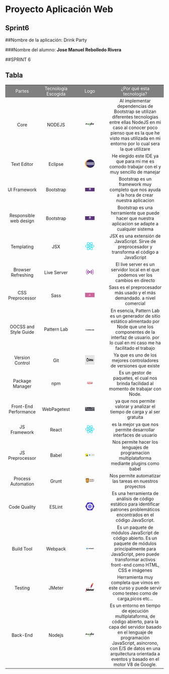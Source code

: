 # Proyecto Aplicación Web

## Sprint6

##Nombre de la aplicación: Drink Party

###Nombre del alumno: **Jose Manuel Rebolledo Rivera**

##SPRINT 6

## Tabla



<table style="width: 100%; text-align: center;">
  <tr style="color: white; background: grey">
    <td style="width: 15%;">Partes</td>
    <td style="width: 20%;">Tecnología Escogida</td>
    <td style="width: 20%;">Logo</td>
    <td style="width: 34%;">¿Por qué esta tecnologia?</td>
  </tr>
  <tr>
    <td style="width: 15%;">Core</td>
    <td style="width: 20%;">NODEJS</td>
    <td style="width: 20%;"><img src="./imagenes/node.png" width="30"/></td>
    <td style="width: 34%;">Al implementar dependencias de Bootstrap se utilizan diferentes tecnologias entre ellas NodeJS en mi caso al conocer poco pienso que es la que he visto mas utilizada en mi entorno por lo cual sera la que utilizare</td>
  </tr>  
  <tr>
    <td style="width: 15%;">Text Editor</td>
    <td style="width: 20%;">Eclipse</td>
    <td style="width: 20%;"><img src="./imagenes/eclipse.png" width="30"/></td>
    <td style="width: 34%;">He elegido este IDE ya que para mi me es comodo trabajar con el y muy sencillo de manejar</td>
  </tr>
  <tr>
    <td style="width: 15%;">UI Framework</td>
    <td style="width: 20%;">Bootstrap</td>
    <td style="width: 20%;"><img src="./imagenes/bootstrap.png" width="30"/></td>
    <td style="width: 34%;">Bootstrap es un framework muy completo que nos ayuda a la hora de crear nuestra aplicacion</td>
  </tr>
  <tr>
    <td style="width: 15%;">Responsible web design</td>
    <td style="width: 20%;">Bootstrap</td>
    <td style="width: 20%;"><img src="./imagenes/bootstrap.png" width="30"/></td>
    <td style="width: 34%;">Bootstrap es una herramiente que puede hacer que nuestra aplicacion se adapte a cualquier sistema</td>
  </tr>
  <tr>
    <td style="width: 15%;">Templating</td>
    <td style="width: 20%;">JSX</td>
    <td style="width: 20%;"><img src="./imagenes/react.png" width="30"/></td>
    <td style="width: 34%;">JSX es una extensión de JavaScript. Sirve de preprocesador y transforma el código a JavaScript</td>
  </tr>
  <tr>
    <td style="width: 15%;">Browser Refreshing</td>
    <td style="width: 20%;">Live Server</td>
    <td style="width: 20%;"><img src="./imagenes/LiveServer.png" width="30"/></td>
    <td style="width: 34%;">El live server es un servidor local en el que podemos ver los cambios en directo</td>
  </tr>
  <tr>
    <td style="width: 15%;">CSS Preprocessor</td>
    <td style="width: 20%;">Sass</td>
    <td style="width: 20%;"><img src="./imagenes/sass.png" width="30"/></td>
    <td style="width: 34%;">Sass es el preprocesador más usado y el más demandado. a nivel comercial</td>
  </tr>
  <tr>
    <td style="width: 15%;">OOCSS and Style Guide</td>
    <td style="width: 20%;">Pattern Lab</td>
    <td style="width: 20%;"><img src="./imagenes/Pattern%20Lab.png" width="30"/></td>
    <td style="width: 34%;">En esencia, Pattern Lab es un generador de sitio estático alimentado por Node que une los componentes de la interfaz de usuario. por lo cual en mi caso me ha facilitado el trabajo</td>
  </tr>
  <tr>
    <td style="width: 15%;">Version Control</td>
    <td style="width: 20%;">Git</td>
    <td style="width: 20%;"><img src="./imagenes/git.jpg" width="30"/></td>
    <td style="width: 34%;">Ya que es uno de los mejores controladores de versiones que existe</td>
  </tr>
  <tr>
    <td style="width: 15%;">Package Manager</td>
    <td style="width: 20%;">npm</td>
    <td style="width: 20%;"><img src="./imagenes/npm.png" width="30"/></td>
    <td style="width: 34%;"> Es un gestor de paquetes, el cual nos brinda facilidad al momento de trabajar con Node.</td>
  </tr>
  <tr>
    <td style="width: 15%;">Front-End Performance</td>
    <td style="width: 20%;">WebPagetest</td>
    <td style="width: 20%;"><img src="./imagenes/WebPagetest.jpg" width="30"/></td>
    <td style="width: 34%;">ya que nos permite valorar y analizar el tiempo de carga y al ser gratuita</td>
  </tr>
  <tr>
    <td style="width: 15%;">JS Framework</td>
    <td style="width: 20%;">React</td>
    <td style="width: 20%;"><img src="./imagenes/react.png" width="30"/></td>
    <td style="width: 34%;">es la mejor ya que nos permite desarrollar interfaces de usuario</td>
  </tr>
  <tr>
    <td style="width: 15%;">JS Preprocessor</td>
    <td style="width: 20%;">Babel</td>
    <td style="width: 20%;"><img src="./imagenes/babel.png" width="30"/></td>
    <td style="width: 34%;">Nos permite hacer los lenguajes de programacion multiplataforma mediante plugins como babel</td>
  </tr>
  <tr>
    <td style="width: 15%;">Process Automation</td>
    <td style="width: 20%;">Grunt</td>
    <td style="width: 20%;"><img src="./imagenes/grunt.jpg" width="30"/></td>
    <td style="width: 34%;">Nos permite  automatizar las tareas en nuestros proyectos</td>
  </tr>
  <tr>
    <td style="width: 15%;">Code Quality</td>
    <td style="width: 20%;">ESLint</td>
    <td style="width: 20%;"><img src="./imagenes/ESLint.png" width="30"/></td>
    <td style="width: 34%;">Es una herramienta de análisis de código estático para identificar patrones problemáticos encontrados en el código JavaScript.</td>
  </tr>
  <tr>
    <td style="width: 15%;">Build Tool</td>
    <td style="width: 20%;">Webpack</td>
    <td style="width: 20%;"><img src="./imagenes/Webpack.png" width="30"/></td>
    <td style="width: 34%;">Es un paquete de módulos JavaScript de código abierto. Es un paquete de módulos principalmente para JavaScript, pero puede transformar activos front-end como HTML, CSS e imágenes </td>
  </tr>
  <tr>
    <td style="width: 15%;">Testing</td>
    <td style="width: 20%;">JMeter</td>
    <td style="width: 20%;"><img src="./imagenes/JMeter.png" width="30"/></td>
    <td style="width: 34%;">Herramienta muy completa que vimos en este curso y puede servir como testeo como de carga,picos etc...</td>
  </tr>
  <tr>
    <td style="width: 15%;">Back-End</td>
    <td style="width: 20%;">Nodejs</td>
    <td style="width: 20%;"><img src="./imagenes/node.png" width="30"/></td>
    <td style="width: 34%;">Es un entorno en tiempo de ejecución multiplataforma, de código abierto, para la capa del servidor basado en el lenguaje de programación JavaScript, asíncrono, con E/S de datos en una arquitectura orientada a eventos y basado en el motor V8 de Google.</td>
  </tr>
</table>

  
